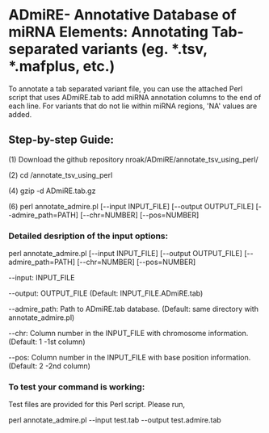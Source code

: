# ADmiRE- Annotative Database of miRNA Elements: Annotating Tab-separated variants (eg. *.tsv, *.mafplus, etc.)

To annotate a tab separated variant file, you can use the attached Perl script that uses ADmiRE.tab to add miRNA annotation columns to the end of each line. For variants that do not lie within miRNA regions, 'NA' values are added.

## Step-by-step Guide:
(1) Download the github repository nroak/ADmiRE/annotate_tsv_using_perl/

(2) cd /annotate_tsv_using_perl

(4) gzip -d ADmiRE.tab.gz

(6) perl annotate_admire.pl [--input INPUT_FILE] [--output OUTPUT_FILE] [--admire_path=PATH] [--chr=NUMBER] [--pos=NUMBER]



### Detailed desription of the input options:
perl annotate_admire.pl [--input INPUT_FILE] [--output OUTPUT_FILE] [--admire_path=PATH] [--chr=NUMBER] [--pos=NUMBER]

--input: INPUT_FILE

--output: OUTPUT_FILE (Default: INPUT_FILE.ADmiRE.tab)

--admire_path: Path to ADmiRE.tab database. (Default: same directory with annotate_admire.pl)

--chr: Column number in the INPUT_FILE with chromosome information. (Default: 1 -1st column)

--pos: Column number in the INPUT_FILE with base position information. (Default: 2 -2nd column)

### To test your command is working:
Test files are provided for this Perl script. Please run,

perl annotate_admire.pl --input test.tab --output test.admire.tab
